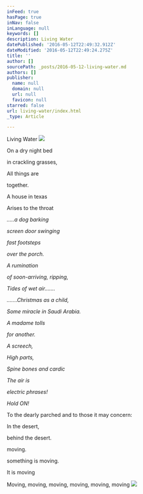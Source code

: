 ```yaml
---
inFeed: true
hasPage: true
inNav: false
inLanguage: null
keywords: []
description: Living Water
datePublished: '2016-05-12T22:49:32.912Z'
dateModified: '2016-05-12T22:49:24.275Z'
title: ''
author: []
sourcePath: _posts/2016-05-12-living-water.md
authors: []
publisher:
  name: null
  domain: null
  url: null
  favicon: null
starred: false
url: living-water/index.html
_type: Article

---
```

Living Water
![](https://the-grid-user-content.s3-us-west-2.amazonaws.com/3d4e942f-670f-440c-88c5-3e353531e988.jpg)

On a dry night bed

in crackling grasses,

All things are 

together.

A house in texas

Arises to the throat

_.....a dog barking_

_screen door swinging_

_fast footsteps_

_over the porch._

_A rumination_

_of soon-arriving, ripping,_

_Tides of wet air......._

_.......Christmas as a child,_

_Some miracle in Saudi Arabia._

_A madame tolls_

_for another._

_A screech,_

_High parts,_

_Spine bones and cardic_

_The air is_

_electric phrases!_

_Hold ON!_

To the dearly parched and to those it may concern:

In the desert,

behind the desert.

moving.

something is moving.

It is moving

Moving, moving, moving, moving, moving, moving
![](https://the-grid-user-content.s3-us-west-2.amazonaws.com/eafc5f27-c6cb-4ca9-9ed6-6fae313461e6.jpg)